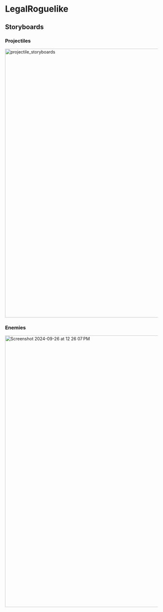 # LegalRoguelike

## Storyboards

### Projectiles

<img width="885" alt="projectile_storyboards" src="https://github.com/user-attachments/assets/9d254f24-ff1d-49b8-83c4-dee3ec971cb8">

### Enemies
<img width="894" alt="Screenshot 2024-09-26 at 12 26 07 PM" src="https://github.com/user-attachments/assets/9f80d9bb-01f3-4637-aaf2-0def0af548a4">
